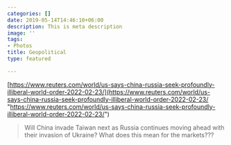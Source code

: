 ```yaml
---
categories: []
date: 2019-05-14T14:46:10+06:00
description: This is meta description
image: ''
tags:
- Photos
title: Geopolitical
type: featured

---
```


[https://www.reuters.com/world/us-says-china-russia-seek-profoundly-illiberal-world-order-2022-02-23/](https://www.reuters.com/world/us-says-china-russia-seek-profoundly-illiberal-world-order-2022-02-23/ "https://www.reuters.com/world/us-says-china-russia-seek-profoundly-illiberal-world-order-2022-02-23/")

> Will China invade Taiwan next as Russia continues moving ahead with their invasion of Ukraine? What does this mean for the markets??? 